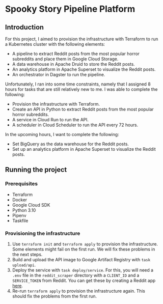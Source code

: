 # Spooky Story Pipeline Platform
## Introduction
For this project, I aimed to provision the infrastructure with Terraform to run a Kubernetes cluster with the following elements:
- A pipeline to extract Reddit posts from the most popular horror subreddits and place them in Google Cloud Storage.
- A data warehouse in Apache Druid to store the Reddit posts.
- An analytics platform in Apache Superset to visualize the Reddit posts.
- An orchestrator in Dagster to run the pipeline.

Unfortunately, I ran into some time constraints, namely that I assigned 8 hours for tasks that are still relatively new to me. I was able to complete the following:
- Provision the infrastructure with Terraform.
- Create an API in Python to extract Reddit posts from the most popular horror subreddits.
- A service in Cloud Run to run the API.
- A scheduler in Cloud Scheduler to run the API every 72 hours.

In the upcoming hours, I want to complete the following:
- Set BigQuery as the data warehouse for the Reddit posts.
- Set up an analytics platform in Apache Superset to visualize the Reddit posts.

## Running the project
### Prerequisites
- Terraform
- Docker
- Google Cloud SDK
- Python 3.10
- Pipenv
- Taskfile

### Provisioning the infrastructure
1. Use `terraform init` and `terraform apply` to provision the infrastructure. Some elements might fail on the first run. We will fix these problems in the next steps.
2. Build and upload the API image to Google Artifact Registry with `task upload/api`.
3. Deploy the service with `task deploy/service`. For this, you will need a `.env` file in the `reddit_scraper` directory with a `CLIENT_ID` and a `SERVICE_TOKEN` from Reddit. You can get these by creating a Reddit app [here](https://www.reddit.com/prefs/apps).
4. Re-run `terraform apply` to provision the infrastructure again. This should fix the problems from the first run.
